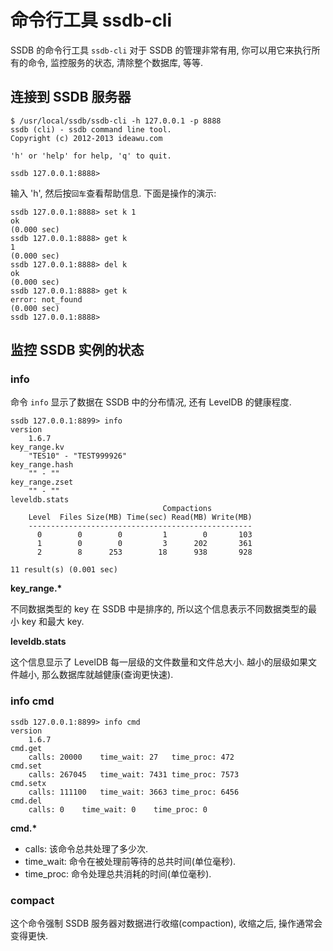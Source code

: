 # 命令行工具 ssdb-cli

SSDB 的命令行工具 ```ssdb-cli``` 对于 SSDB 的管理非常有用, 你可以用它来执行所有的命令, 监控服务的状态, 清除整个数据库, 等等.

## 连接到 SSDB 服务器

	$ /usr/local/ssdb/ssdb-cli -h 127.0.0.1 -p 8888
    ssdb (cli) - ssdb command line tool.
    Copyright (c) 2012-2013 ideawu.com
    
	'h' or 'help' for help, 'q' to quit.
    
	ssdb 127.0.0.1:8888>

输入 'h', 然后按```回车```查看帮助信息. 下面是操作的演示:

	ssdb 127.0.0.1:8888> set k 1
    ok
    (0.000 sec)
    ssdb 127.0.0.1:8888> get k
    1
    (0.000 sec)
    ssdb 127.0.0.1:8888> del k
    ok
    (0.000 sec)
    ssdb 127.0.0.1:8888> get k
    error: not_found
    (0.000 sec)
    ssdb 127.0.0.1:8888>

## 监控 SSDB 实例的状态

### info

命令 ```info``` 显示了数据在 SSDB 中的分布情况, 还有 LevelDB 的健康程度.

	ssdb 127.0.0.1:8899> info
	version
		1.6.7
	key_range.kv
		"TES10" - "TEST999926"
	key_range.hash
		"" - ""
	key_range.zset
		"" - ""
	leveldb.stats
                                      Compactions
        Level  Files Size(MB) Time(sec) Read(MB) Write(MB)
        --------------------------------------------------
          0        0        0         1        0       103
          1        0        0         3      202       361
          2        8      253        18      938       928
	
	11 result(s) (0.001 sec)

__key\_range.*__

不同数据类型的 key 在 SSDB 中是排序的, 所以这个信息表示不同数据类型的最小 key 和最大 key.

__leveldb.stats__

这个信息显示了 LevelDB 每一层级的文件数量和文件总大小. 越小的层级如果文件越小, 那么数据库就越健康(查询更快速).

### info cmd

	ssdb 127.0.0.1:8899> info cmd
	version
		1.6.7
	cmd.get
		calls: 20000	time_wait: 27	time_proc: 472
	cmd.set
		calls: 267045	time_wait: 7431	time_proc: 7573
	cmd.setx
		calls: 111100	time_wait: 3663	time_proc: 6456
	cmd.del
		calls: 0	time_wait: 0	time_proc: 0

__cmd.*__

* calls: 该命令总共处理了多少次.
* time_wait: 命令在被处理前等待的总共时间(单位毫秒).
* time_proc: 命令处理总共消耗的时间(单位毫秒).

### compact

这个命令强制 SSDB 服务器对数据进行收缩(compaction), 收缩之后, 操作通常会变得更快.
